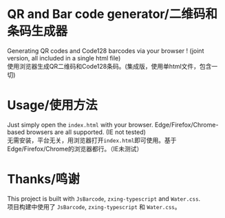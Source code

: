 # QR and Bar code generator/二维码和条码生成器
Generating QR codes and Code128 barcodes via your browser ! (joint version, all included in a single html file)<br>
使用浏览器生成QR二维码和Code128条码。(集成版，使用单html文件，包含一切)
# Usage/使用方法
Just simply open the `index.html` with your browser. Edge/Firefox/Chrome-based browsers are all supported. (IE not tested)<br>
无需安装，平台无关，用浏览器打开`index.html`即可使用。基于Edge/Firefox/Chrome的浏览器都行。（IE未测试）
# Thanks/鸣谢
This project is built with `JsBarcode`, `zxing-typescript` and `Water.css`.<br>
项目构建中使用了 `JsBarcode`, `zxing-typescript` 和 `Water.css`。
